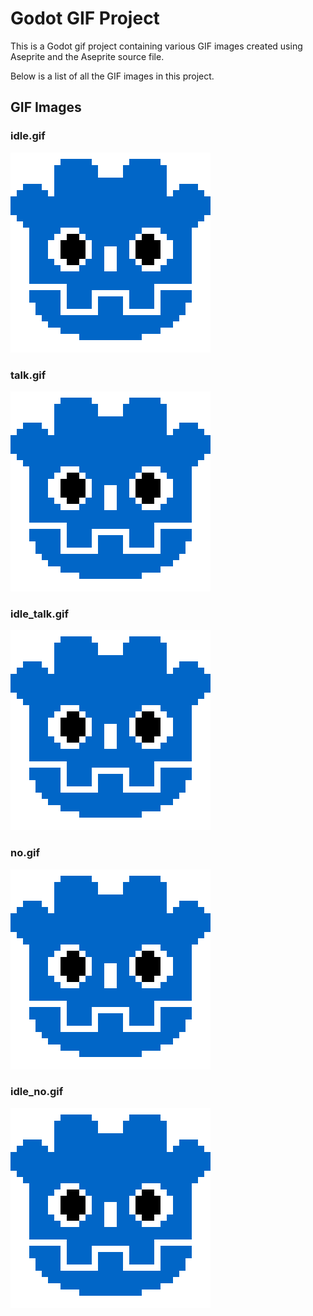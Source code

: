 # Godot GIF Project

This is a Godot gif project containing various GIF images created using Aseprite and the Aseprite source file. 

Below is a list of all the GIF images in this project.

## GIF Images

### **idle.gif**

![idle](./idle.gif)

### **talk.gif**

![talk](./talk.gif)

### **idle_talk.gif**

![idle_talk](./idle_talk.gif)

### **no.gif**

![no](./no.gif)

### **idle_no.gif**

![idle_no](./idle_no.gif)
